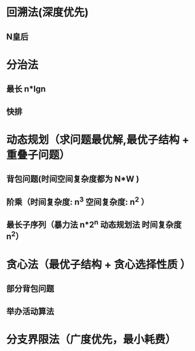 
# 回溯法(深度优先)
## N皇后

# 分治法
## 最长 n*lgn
## 快排








# 动态规划（求问题最优解,最优子结构 + 重叠子问题）

##  背包问题(时间空间复杂度都为 N*W )

## 阶乘（时间复杂度: n<sup>3</sup> 空间复杂度: n<sup>2</sup> ）
## 最长子序列（暴力法 n*2<sup>n</sup>  动态规划法 时间复杂度 n<sup>2</sup>）


# 贪心法（最优子结构 + 贪心选择性质 ）

## 部分背包问题

## 举办活动算法


# 分支界限法（广度优先，最小耗费）
